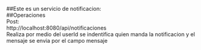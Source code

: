 ##Este es un servicio de notificacion:<br>
 ##Operaciones<br>
   Post:<br>
   http://localhost:8080/api/notificaciones<br>
  Realiza por medio del userId se indentifica quien manda la notificacion y el mensaje se envia por el campo mensaje <br>
